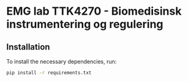 # EMG lab TTK4270 - Biomedisinsk instrumentering og regulering

## Installation

To install the necessary dependencies, run:

```bash
pip install -r requirements.txt
